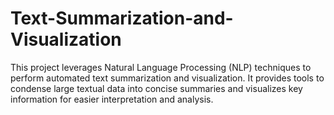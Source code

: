 # Text-Summarization-and-Visualization
This project leverages Natural Language Processing (NLP) techniques to perform automated text summarization and visualization. It provides tools to condense large textual data into concise summaries and visualizes key information for easier interpretation and analysis.
